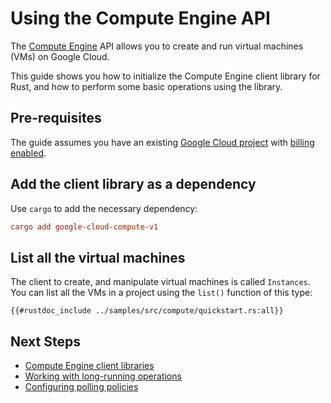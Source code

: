 <!--
Copyright 2025 Google LLC

Licensed under the Apache License, Version 2.0 (the "License");
you may not use this file except in compliance with the License.
You may obtain a copy of the License at

    https://www.apache.org/licenses/LICENSE-2.0

Unless required by applicable law or agreed to in writing, software
distributed under the License is distributed on an "AS IS" BASIS,
WITHOUT WARRANTIES OR CONDITIONS OF ANY KIND, either express or implied.
See the License for the specific language governing permissions and
limitations under the License.
-->

# Using the Compute Engine API

The [Compute Engine] API allows you to create and run virtual machines (VMs) on
Google Cloud.

This guide shows you how to initialize the Compute Engine client library for
Rust, and how to perform some basic operations using the library.

## Pre-requisites

The guide assumes you have an existing [Google Cloud project] with
[billing enabled].

## Add the client library as a dependency

Use `cargo` to add the necessary dependency:

```toml
cargo add google-cloud-compute-v1
```

## List all the virtual machines

The client to create, and manipulate virtual machines is called `Instances`. You
can list all the VMs in a project using the `list()` function of this type:

```rust,ignore,noplayground
{{#rustdoc_include ../samples/src/compute/quickstart.rs:all}}
```

## Next Steps

- [Compute Engine client libraries](https://cloud.google.com/compute/docs/api/libraries)
- [Working with long-running operations](/working_with_long_running_operations.md)
- [Configuring polling policies](/configuring_polling_policies.md)

[billing enabled]: https://cloud.google.com/billing/docs/how-to/verify-billing-enabled#confirm_billing_is_enabled_on_a_project
[compute engine]: https://cloud.google.com/compute
[google cloud project]: https://cloud.google.com/resource-manager/docs/creating-managing-projects
